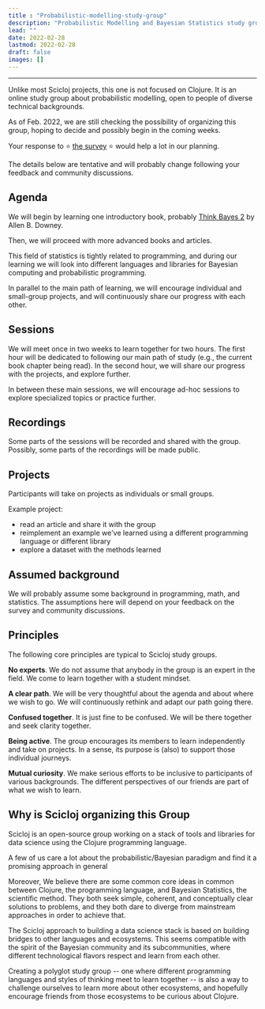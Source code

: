 ```yaml
---
title : "Probabilistic-modelling-study-group"
description: "Probabilistic Modelling and Bayesian Statistics study group"
lead: ""
date: 2022-02-28
lastmod: 2022-02-28
draft: false
images: []
---
```


-------------------------------------------------------------------------------------------------------------------- 
Unlike most Scicloj projects, this one is not focused on Clojure. It is an online study group about probabilistic modelling, open to people of diverse technical backgrounds.

As of Feb. 2022, we are still checking the possibility of organizing this group, hoping to decide and possibly begin in the coming weeks. 

Your response to :star: [the survey](https://bit.ly/scicloj-probmod-group-survey) :star: would help a lot in our planning.

The details below are tentative and will probably change following your feedback and community discussions.

## Agenda

We will begin by learning one introductory book, probably [Think Bayes 2](https://allendowney.github.io/ThinkBayes2/) by Allen B. Downey.

Then, we will proceed with more advanced books and articles.

This field of statistics is tightly related to programming, and during our learning we will look into different languages and libraries for Bayesian computing and probabilistic programming.

In parallel to the main path of learning, we will encourage individual and small-group projects, and will continuously share our progress with each other.

## Sessions

We will meet once in two weeks to learn together for two hours.
The first hour will be dedicated to following our main path of study (e.g., the current book chapter being read). 
In the second hour, we will share our progress with the projects, and explore further.

In between these main sessions, we will encourage ad-hoc sessions to explore specialized topics or practice further.

## Recordings

Some parts of the sessions will be recorded and shared with the group. Possibly, some parts of the recordings will be made public.

## Projects

Participants will take on projects as individuals or small groups.

Example project:
* read an article and share it with the group
* reimplement an example we've learned using a different programming language or different library 
* explore a dataset with the methods learned

## Assumed background

We will probably assume some background in programming, math, and statistics.
The assumptions here will depend on your feedback on the survey and community discussions.

## Principles

The following core principles are typical to Scicloj study groups.

**No experts**. We do not assume that anybody in the group is an expert in the field. We come to learn together with a student mindset. 

**A clear path**. We will be very thoughtful about the agenda and about where we wish to go. We will continuously rethink and adapt our path going there.

**Confused together**. It is just fine to be confused. We will be there together and seek clarity together.

**Being active**. The group encourages its members to learn independently and take on projects. In a sense, its purpose is (also) to support those individual journeys.

**Mutual curiosity**. We make serious efforts to be inclusive to participants of various backgrounds. The different perspectives of our friends are part of what we wish to learn.

## Why is Scicloj organizing this Group

Scicloj is an open-source group working on a stack of tools and libraries for data science using the Clojure programming language.

A few of us care a lot about the probabilistic/Bayesian paradigm and find it a promising approach in general

Moreover, We believe there are some common core ideas in common between Clojure, the programming language, and Bayesian Statistics, the scientific method. They both seek simple, coherent, and conceptually clear solutions to problems, and they both dare to diverge from mainstream approaches in order to achieve that.

The Scicloj approach to building a data science stack is based on building bridges to other languages and ecosystems. This seems compatible with the spirit of the Bayesian community and its subcommunities, where different technological flavors respect and learn from each other.

Creating a polyglot study group -- one where different programming languages and styles of thinking meet to learn together -- is also a way to challenge ourselves to learn more about other ecosystems, and hopefully encourage friends from those ecosystems to be curious about Clojure.
